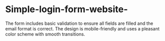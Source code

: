 # Simple-login-form-website-
The form includes basic validation to ensure all fields are filled and the email format is correct. The design is mobile-friendly and uses a pleasant color scheme with smooth transitions.
